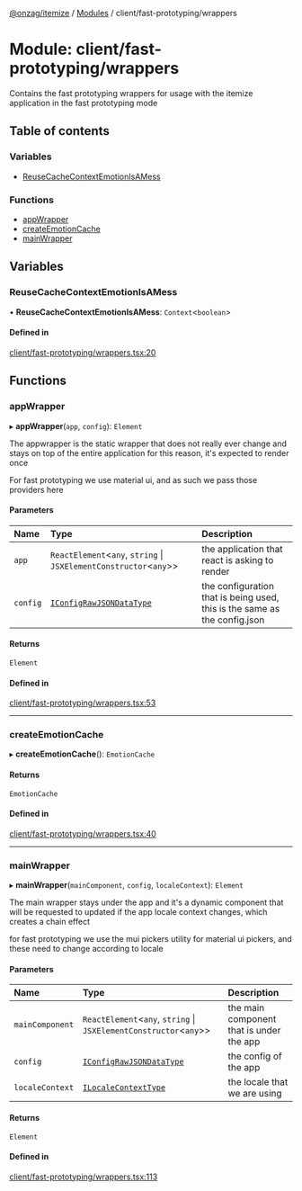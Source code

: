 [@onzag/itemize](../README.md) / [Modules](../modules.md) / client/fast-prototyping/wrappers

# Module: client/fast-prototyping/wrappers

Contains the fast prototyping wrappers for usage
with the itemize application in the fast prototyping mode

## Table of contents

### Variables

- [ReuseCacheContextEmotionIsAMess](client_fast_prototyping_wrappers.md#reusecachecontextemotionisamess)

### Functions

- [appWrapper](client_fast_prototyping_wrappers.md#appwrapper)
- [createEmotionCache](client_fast_prototyping_wrappers.md#createemotioncache)
- [mainWrapper](client_fast_prototyping_wrappers.md#mainwrapper)

## Variables

### ReuseCacheContextEmotionIsAMess

• **ReuseCacheContextEmotionIsAMess**: `Context`<`boolean`\>

#### Defined in

[client/fast-prototyping/wrappers.tsx:20](https://github.com/onzag/itemize/blob/f2f29986/client/fast-prototyping/wrappers.tsx#L20)

## Functions

### appWrapper

▸ **appWrapper**(`app`, `config`): `Element`

The appwrapper is the static wrapper that does not really ever change and stays on top
of the entire application for this reason, it's expected to render once

For fast prototyping we use material ui, and as such we pass those providers here

#### Parameters

| Name | Type | Description |
| :------ | :------ | :------ |
| `app` | `ReactElement`<`any`, `string` \| `JSXElementConstructor`<`any`\>\> | the application that react is asking to render |
| `config` | [`IConfigRawJSONDataType`](../interfaces/config.IConfigRawJSONDataType.md) | the configuration that is being used, this is the same as the config.json |

#### Returns

`Element`

#### Defined in

[client/fast-prototyping/wrappers.tsx:53](https://github.com/onzag/itemize/blob/f2f29986/client/fast-prototyping/wrappers.tsx#L53)

___

### createEmotionCache

▸ **createEmotionCache**(): `EmotionCache`

#### Returns

`EmotionCache`

#### Defined in

[client/fast-prototyping/wrappers.tsx:40](https://github.com/onzag/itemize/blob/f2f29986/client/fast-prototyping/wrappers.tsx#L40)

___

### mainWrapper

▸ **mainWrapper**(`mainComponent`, `config`, `localeContext`): `Element`

The main wrapper stays under the app and it's a dynamic component that will be requested
to updated if the app locale context changes, which creates a chain effect

for fast prototyping we use the mui pickers utility for material ui pickers, and these
need to change according to locale

#### Parameters

| Name | Type | Description |
| :------ | :------ | :------ |
| `mainComponent` | `ReactElement`<`any`, `string` \| `JSXElementConstructor`<`any`\>\> | the main component that is under the app |
| `config` | [`IConfigRawJSONDataType`](../interfaces/config.IConfigRawJSONDataType.md) | the config of the app |
| `localeContext` | [`ILocaleContextType`](../interfaces/client_internal_providers_locale_provider.ILocaleContextType.md) | the locale that we are using |

#### Returns

`Element`

#### Defined in

[client/fast-prototyping/wrappers.tsx:113](https://github.com/onzag/itemize/blob/f2f29986/client/fast-prototyping/wrappers.tsx#L113)
